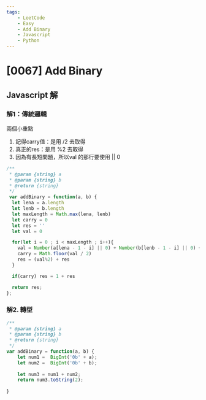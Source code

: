 ```yaml
---
tags: 
    - LeetCode
    - Easy
    - Add Binary
    - Javascript
    - Python
---
```

# [0067] Add Binary
## Javascript 解

### 解1：傳統邏輯
兩個小重點
1. 記得carry值：是用 /2 去取得
2. 真正的res：是用 %2 去取得
3. 因為有長短問題，所以val 的那行要使用 || 0

```javascript
/**
 * @param {string} a
 * @param {string} b
 * @return {string}
 */
 var addBinary = function(a, b) {
  let lena = a.length
  let lenb = b.length
  let maxLength = Math.max(lena, lenb)
  let carry = 0
  let res = ''
  let val = 0

  for(let i = 0 ; i < maxLength ; i++){
    val = Number(a[lena - 1 - i] || 0) + Number(b[lenb - 1 - i] || 0) + carry
    carry = Math.floor(val / 2)
    res = (val%2) + res
  }

  if(carry) res = 1 + res

  return res;
};
```

### 解2. 轉型

```javascript
/**
 * @param {string} a
 * @param {string} b
 * @return {string}
 */
var addBinary = function(a, b) {
    let num1 =  BigInt('0b' + a);
    let num2 =  BigInt('0b' + b);
    
    let num3 = num1 + num2;
    return num3.toString(2);
    
}
```

